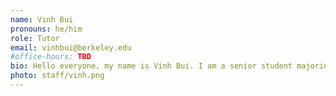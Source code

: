 ```yaml
---
name: Vinh Bui
pronouns: he/him
role: Tutor
email: vinhbui@berkeley.edu
#office-hours: TBD
bio: Hello everyone, my name is Vinh Bui. I am a senior student majoring in Data Science. In my free time, I love to read books or hangout with friends.
photo: staff/vinh.png
---
```


